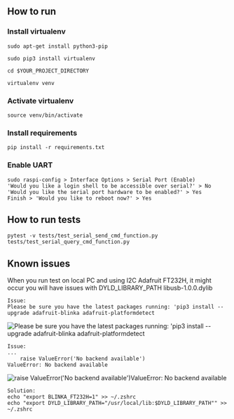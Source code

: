 ## How to run
### Install virtualenv
```
sudo apt-get install python3-pip
```
```
sudo pip3 install virtualenv
```
```
cd $YOUR_PROJECT_DIRECTORY
```
```
virtualenv venv
```

### Activate virtualenv
```
source venv/bin/activate
```

### Install requirements
```
pip install -r requirements.txt
```

### Enable UART
```
sudo raspi-config > Interface Options > Serial Port (Enable)
'Would you like a login shell to be accessible over serial?' > No
'Would you like the serial port hardware to be enabled?' > Yes
Finish > 'Would you like to reboot now?' > Yes
```


## How to run tests
```
pytest -v tests/test_serial_send_cmd_function.py tests/test_serial_query_cmd_function.py
```

## Known issues
When you run test on local PC and using I2C Adafruit FT232H, it might occur you will have issues with DYLD_LIBRARY_PATH libusb-1.0.0.dylib
```
Issue:
Please be sure you have the latest packages running: 'pip3 install --upgrade adafruit-blinka adafruit-platformdetect
```
![Please be sure you have the latest packages running: 'pip3 install --upgrade adafruit-blinka adafruit-platformdetect](https://krzysztofbrzozowski.com/media/2022/04/18/python_pip3_install_-upgrade_adafruit-blinka_adafruit-platformdetect.png)
```
Issue:
...
    raise ValueError('No backend available')
ValueError: No backend available
```
![raise ValueError('No backend available')ValueError: No backend available](https://krzysztofbrzozowski.com/media/2022/04/18/python_no_backend_available_ft232h_adafruit.png)
```
Solution:
echo "export BLINKA_FT232H=1" >> ~/.zshrc
echo "export DYLD_LIBRARY_PATH="/usr/local/lib:$DYLD_LIBRARY_PATH"" >> ~/.zshrc
```